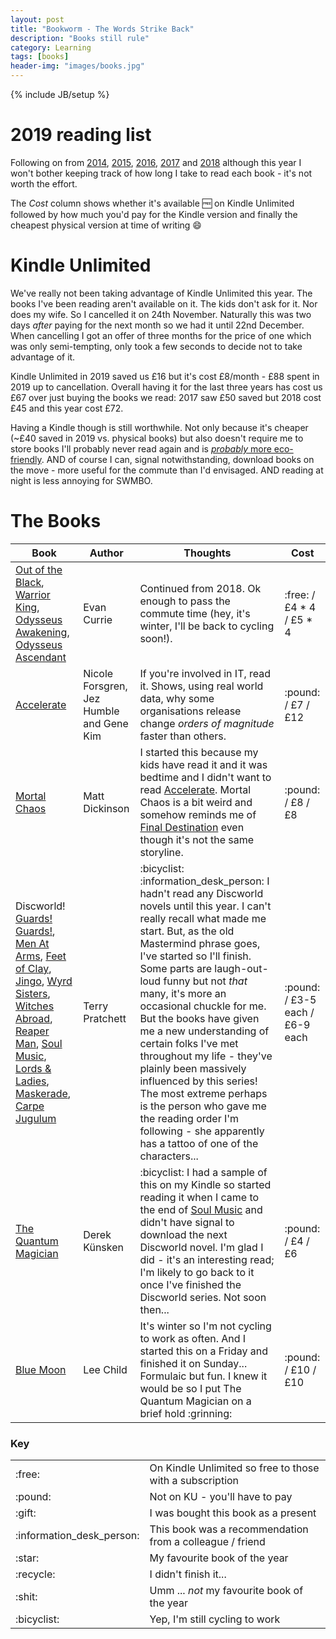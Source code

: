 ```yaml
---
layout: post
title: "Bookworm - The Words Strike Back"
description: "Books still rule"
category: Learning
tags: [books]
header-img: "images/books.jpg"
---
```

{% include JB/setup %}

# 2019 reading list

Following on from [2014](/learning/2015/02/01/bookworm), [2015](/learning/2015/12/31/bookworm2), [2016](/learning/2015/12/31/bookworm3), [2017](/learning/2017/12/31/bookworm4) and [2018](/learning/2019/01/12/bookworm5) although this year I won't bother keeping track of how long I take to read each book - it's not worth the effort.

The _Cost_ column shows whether it's available :free: on Kindle Unlimited followed by how much you'd pay for the Kindle version and finally the cheapest physical version at time of writing :smile:

# Kindle Unlimited

We've really not been taking advantage of Kindle Unlimited this year.  The books I've been reading aren't available on it.  The kids don't ask for it.  Nor does my wife.  So I cancelled it on 24th November.  Naturally this was two days _after_ paying for the next month so we had it until 22nd December.  When cancelling I got an offer of three months for the price of one which was only semi-tempting, only took a few seconds to decide not to take advantage of it.

Kindle Unlimited in 2019 saved us £16 but it's cost £8/month - £88 spent in 2019 up to cancellation.  Overall having it for the last three years has cost us £67 over just buying the books we read: 2017 saw £50 saved but 2018 cost £45 and this year cost £72.

Having a Kindle though is still worthwhile.  Not only because it's cheaper (~£40 saved in 2019 vs. physical books) but also doesn't require me to store books I'll probably never read again and is [_probably_ more eco-friendly](https://www.cnet.com/news/study-paints-kindle-e-reader-a-dark-shade-of-green/).  AND of course I can, signal notwithstanding, download books on the move - more useful for the commute than I'd envisaged.  AND reading at night is less annoying for SWMBO.

# The Books

<table class="table-striped">
  <thead>
    <tr>
      <th class="book">Book</th>
      <th class="author">Author</th>
      <th>Thoughts</th>
      <th class="cost">Cost</th>
    </tr>
  </thead>
  <tbody>
    <tr>
      <td><a href='https://www.amazon.co.uk/gp/product/B00F0SI3EM/ref=series_rw_dp_sw'>Out of the Black</a>, 
        <a href='https://www.amazon.co.uk/Warrior-King-Odyssey-One-Book-ebook/dp/B0194UEDC2/ref=pd_cp_351_1/260-1793348-1031926?_encoding=UTF8&pd_rd_i=B0194UEDC2&pd_rd_r=2869de6e-381b-11e9-b730-272e74d8b288&pd_rd_w=5H23n&pd_rd_wg=Plojm&pf_rd_p=01704ebe-a86a-4b47-8c36-0f9f5bbc2882&pf_rd_r=0S5TRA9EFXV2ZY02WMRR&psc=1&refRID=0S5TRA9EFXV2ZY02WMRR'>Warrior King</a>, 
        <a href='https://www.amazon.co.uk/Odysseus-Awakening-Odyssey-One-Book-ebook/dp/B072X9Q6VM/ref=pd_cp_351_1/260-1793348-1031926?_encoding=UTF8&pd_rd_i=B072X9Q6VM&pd_rd_r=379dede9-381b-11e9-a3b7-33d1e8dfd926&pd_rd_w=akOH3&pd_rd_wg=2DCBx&pf_rd_p=01704ebe-a86a-4b47-8c36-0f9f5bbc2882&pf_rd_r=BQ25MASBZEVFWMBPC8EN&psc=1&refRID=BQ25MASBZEVFWMBPC8EN'>Odysseus Awakening</a>, 
        <a href='https://www.amazon.co.uk/Odysseus-Ascendant-Odyssey-One-Book-ebook/dp/B077D4CQ28/ref=pd_cp_351_1/260-1793348-1031926?_encoding=UTF8&pd_rd_i=B077D4CQ28&pd_rd_r=50696e6d-381b-11e9-b19b-8fd3a333dfb7&pd_rd_w=S3qOd&pd_rd_wg=qCZpS&pf_rd_p=01704ebe-a86a-4b47-8c36-0f9f5bbc2882&pf_rd_r=WWVH7XKA4NQK7JKT46Z6&psc=1&refRID=WWVH7XKA4NQK7JKT46Z6'>Odysseus Ascendant</a>
      </td>
      <td>Evan Currie</td>
      <td>Continued from 2018.  Ok enough to pass the commute time (hey, it's winter, I'll be back to cycling soon!).</td>
      <td>:free: / £4 * 4 / £5 * 4</td>
    </tr>
    <tr>
      <td><a href='https://www.amazon.co.uk/Accelerate-Software-Performing-Technology-Organizations-ebook/dp/B07B9F83WM/ref=sr_1_1?s=digital-text&ie=UTF8&qid=1551002882&sr=1-1&keywords=accelerate'>Accelerate</a></td>
      <td>Nicole Forsgren, Jez Humble and Gene Kim</td>
      <td>If you're involved in IT, read it.  Shows, using real world data, why some organisations release change <i>orders of magnitude</i> faster than others.</td>
      <td>:pound: / £7 / £12</td>
    </tr>
    <tr>
      <td><a href='https://www.amazon.co.uk/Mortal-Chaos-Matt-Dickinson-ebook/dp/B006Z8ZB8W/ref=sr_1_1?s=digital-text&ie=UTF8&qid=1551003028&sr=1-1&keywords=mortal+chaos'>Mortal Chaos</a></td>
      <td>Matt Dickinson</td>
      <td>I started this because my kids have read it and it was bedtime and I didn't want to read <a href='https://www.amazon.co.uk/Accelerate-Software-Performing-Technology-Organizations-ebook/dp/B07B9F83WM/ref=sr_1_1?s=digital-text&ie=UTF8&qid=1551002882&sr=1-1&keywords=accelerate'>Accelerate</a>.  Mortal Chaos is a bit weird and somehow reminds me of <a href='https://www.imdb.com/title/tt0195714/'>Final Destination</a> even though it's not the same storyline.</td>
      <td>:pound: / £8 / £8</td>
    </tr>
    <tr>
      <td>Discworld!<br><a href='https://www.amazon.co.uk/Guards-Discworld-Novel-ebook/dp/B00354YA5E/ref=tmm_kin_swatch_0?_encoding=UTF8&qid=1569146934&sr=1-1'>Guards! Guards!</a>, 
        <a href='https://www.amazon.co.uk/Men-At-Arms-Discworld-Novel-ebook/dp/B00354YA1I/ref=sr_1_1?keywords=men+at+arms&qid=1569146982&s=digital-text&sr=1-1'>Men At Arms</a>, 
        <a href='https://www.amazon.co.uk/Feet-Clay-Discworld-Novel-19-ebook/dp/B00354YA4K/ref=sr_1_1?keywords=feet+of+clay&qid=1569147027&s=digital-text&sr=1-1'>Feet of Clay</a>, 
        <a href='https://www.amazon.co.uk/Jingo-Discworld-Novel-21-ebook/dp/B003RRY5VI/ref=sr_1_1?keywords=jingo&qid=1569147050&s=digital-text&sr=1-1'>Jingo</a>, 
        <a href='https://www.amazon.co.uk/Wyrd-Sisters-Discworld-Novel-ebook/dp/B00354YA3Q/ref=sr_1_1?crid=30WOFV4Y1684R&keywords=wyrd+sisters&qid=1569147074&s=digital-text&sprefix=wyrd+%2Cdigital-text%2C133&sr=1-1'>Wyrd Sisters</a>, 
        <a href='https://www.amazon.co.uk/Witches-Abroad-Discworld-Novel-12-ebook/dp/B003O86FGS/ref=sr_1_1?keywords=witches+abroad&qid=1569147098&s=digital-text&sr=1-1'>Witches Abroad</a>, 
        <a href='https://www.amazon.co.uk/Reaper-Man-Discworld-Novel-11-ebook/dp/B00352B45A/ref=sr_1_1?keywords=reaper+man&qid=1569147116&s=digital-text&sr=1-1'>Reaper Man</a>, 
        <a href='https://www.amazon.co.uk/Soul-Music-Discworld-Novel-16-ebook/dp/B00413PJ76/ref=sr_1_1?keywords=soul+music&qid=1569147194&s=digital-text&smid=A1G3UP32AZJ14F&sr=1-1'>Soul Music</a>, 
        <a href='https://www.amazon.co.uk/Lords-Ladies-Discworld-Novel-14-ebook/dp/B00354YA2C/ref=tmm_kin_swatch_0?_encoding=UTF8&qid=1579431028&sr=8-1'>Lords &amp; Ladies</a>, 
        <a href='https://www.amazon.co.uk/Maskerade-Discworld-Novel-18-ebook/dp/B004DUMYH0/ref=tmm_kin_swatch_0?_encoding=UTF8&qid=1574589446&sr=8-1'>Maskerade</a>, 
        <a href='https://www.amazon.co.uk/Carpe-Jugulum-Discworld-Novel-23-ebook/dp/B00354YA7C/ref=tmm_kin_swatch_0?_encoding=UTF8&qid=1579430278&sr=8-1'>Carpe Jugulum</a>
      </td>
      <td>Terry Pratchett</td>
      <td>:bicyclist: :information_desk_person: I hadn't read any Discworld novels until this year.  I can't really recall what made me start.  But, as the old Mastermind phrase goes, I've started so I'll finish.  Some parts are laugh-out-loud funny but not <i>that</i> many, it's more an occasional chuckle for me.  But the books have given me a new understanding of certain folks I've met throughout my life - they've plainly been massively influenced by this series!  The most extreme perhaps is the person who gave me the reading order I'm following - she apparently has a tattoo of one of the characters...</td>
      <td>:pound: / £3-5 each / £6-9 each</td>
    </tr>
    <tr>
      <td><a href='https://www.amazon.co.uk/Quantum-Magician-Evolution-Book-ebook/dp/B07G2KQNRL/ref=tmm_kin_swatch_0?_encoding=UTF8&qid=1574589827&sr=8-1'>The Quantum Magician</a></td>
      <td>Derek K&uuml;nsken</td>
      <td>:bicyclist: I had a sample of this on my Kindle so started reading it when I came to the end of <a href=https://www.amazon.co.uk/Soul-Music-Discworld-Novel-16-ebook/dp/B00413PJ76/ref=sr_1_1?keywords=soul+music&qid=1569147194&s=digital-text&smid=A1G3UP32AZJ14F&sr=1-1>Soul Music</a> and didn't have signal to download the next Discworld novel.  I'm glad I did - it's an interesting read; I'm likely to go back to it once I've finished the Discworld series.  Not soon then...</td>
      <td>:pound: / £4 / £6</td>
    </tr>
    <tr>
      <td><a href='https://www.amazon.co.uk/Blue-Moon-Jack-Reacher-24/dp/1787632199/ref=sr_1_1?keywords=blue+moon+lee+child&qid=1574589642&sr=8-1'>Blue Moon</a></td>
      <td>Lee Child</td>
      <td>It's winter so I'm not cycling to work as often.  And I started this on a Friday and finished it on Sunday...  Formulaic but fun.  I knew it would be so I put The Quantum Magician on a brief hold :grinning:</td>
      <td>:pound: / £10 / £10</td>
    </tr>
  </tbody>
</table>

### Key

<table>
  <tr>
    <td>:free:</td>
    <td>On Kindle Unlimited so free to those with a subscription</td>
  </tr>
  <tr>
    <td>:pound:</td>
    <td>Not on KU - you'll have to pay</td>
  </tr>
  <tr>
    <td>:gift:</td>
    <td>I was bought this book as a present</td>
  </tr>
  <tr>
    <td>:information_desk_person:</td>
    <td>This book was a recommendation from a colleague / friend</td>
  </tr>
  <tr>
    <td>:star:</td>
    <td>My favourite book of the year</td>
  </tr>
  <tr>
    <td>:recycle:</td>
    <td>I didn't finish it...</td>
  </tr>
  <tr>
    <td>:shit:</td>
    <td>Umm ... <i>not</i> my favourite book of the year</td>
  </tr>
  <tr>
    <td>:bicyclist:</td>
    <td>Yep, I'm still cycling to work</td>
  </tr>
</table>